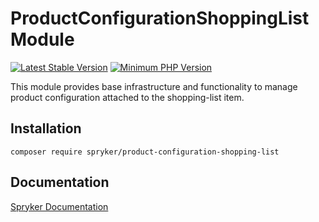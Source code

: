 # ProductConfigurationShoppingList Module
[![Latest Stable Version](https://poser.pugx.org/spryker/product-configuration-shopping-list/v/stable.svg)](https://packagist.org/packages/spryker/product-configuration-shopping-list)
[![Minimum PHP Version](https://img.shields.io/badge/php-%3E%3D%208.2-8892BF.svg)](https://php.net/)

This module provides base infrastructure and functionality to manage product configuration attached to the shopping-list item.

## Installation

```
composer require spryker/product-configuration-shopping-list
```

## Documentation

[Spryker Documentation](https://docs.spryker.com)
